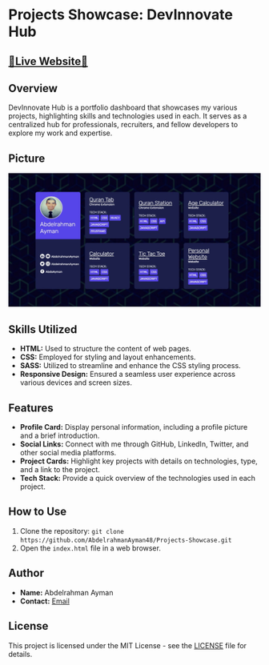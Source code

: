 # Projects Showcase: DevInnovate Hub
## [🌟Live Website🌟](https://)
## Overview
DevInnovate Hub is a portfolio dashboard that showcases my various projects, highlighting skills and technologies used in each. It serves as a centralized hub for professionals, recruiters, and fellow developers to explore my work and expertise.
## Picture 
![](assets/pic.jpeg)

## Skills Utilized
- **HTML:** Used to structure the content of web pages.
- **CSS:** Employed for styling and layout enhancements.
- **SASS:** Utilized to streamline and enhance the CSS styling process.
- **Responsive Design:** Ensured a seamless user experience across various devices and screen sizes.

## Features
- **Profile Card:** Display personal information, including a profile picture and a brief introduction.
- **Social Links:** Connect with me through GitHub, LinkedIn, Twitter, and other social media platforms.
- **Project Cards:** Highlight key projects with details on technologies, type, and a link to the project.
- **Tech Stack:** Provide a quick overview of the technologies used in each project.

## How to Use
1. Clone the repository: `git clone https://github.com/AbdelrahmanAyman48/Projects-Showcase.git`
2. Open the `index.html` file in a web browser.

## Author
- **Name:** Abdelrahman Ayman
- **Contact:** [Email](mailto:abdelrmanayman48@gmail.com)

## License
This project is licensed under the MIT License - see the [LICENSE](LICENSE) file for details.
